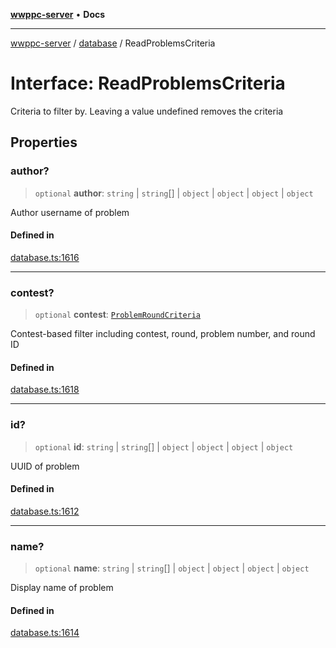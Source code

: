 [**wwppc-server**](../../README.md) • **Docs**

***

[wwppc-server](../../modules.md) / [database](../README.md) / ReadProblemsCriteria

# Interface: ReadProblemsCriteria

Criteria to filter by. Leaving a value undefined removes the criteria

## Properties

### author?

> `optional` **author**: `string` \| `string`[] \| `object` \| `object` \| `object` \| `object`

Author username of problem

#### Defined in

[database.ts:1616](https://github.com/WWPPC/WWPPC-server/blob/96bcc74e00ec496e35202c4bddfc3a060fa4a556/src/database.ts#L1616)

***

### contest?

> `optional` **contest**: [`ProblemRoundCriteria`](ProblemRoundCriteria.md)

Contest-based filter including contest, round, problem number, and round ID

#### Defined in

[database.ts:1618](https://github.com/WWPPC/WWPPC-server/blob/96bcc74e00ec496e35202c4bddfc3a060fa4a556/src/database.ts#L1618)

***

### id?

> `optional` **id**: `string` \| `string`[] \| `object` \| `object` \| `object` \| `object`

UUID of problem

#### Defined in

[database.ts:1612](https://github.com/WWPPC/WWPPC-server/blob/96bcc74e00ec496e35202c4bddfc3a060fa4a556/src/database.ts#L1612)

***

### name?

> `optional` **name**: `string` \| `string`[] \| `object` \| `object` \| `object` \| `object`

Display name of problem

#### Defined in

[database.ts:1614](https://github.com/WWPPC/WWPPC-server/blob/96bcc74e00ec496e35202c4bddfc3a060fa4a556/src/database.ts#L1614)
